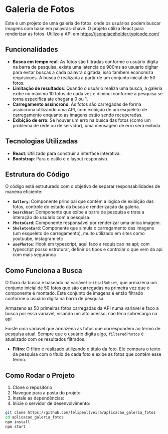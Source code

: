 # Galeria de Fotos

Este é um projeto de uma galeria de fotos, onde os usuários podem buscar imagens com base em palavras-chave. O projeto utiliza React para renderizar as fotos. 
Utilizo a API em 
https://jsonplaceholder.typicode.com/

## Funcionalidades

- **Busca em tempo real**: As fotos são filtradas conforme o usuário digita na barra de pesquisa, existe uma latencia de 900ms ao usuario digitar para evitar buscas a cada palavra digitada, isso tambem economiza requisicoes. A busca é realizada a partir de um conjunto inicial de 50 fotos.
- **Limitação de resultados**: Quando o usuário realiza uma busca, a galeria exibe no máximo 10 fotos de cada vez e diminui conforme a pesquisa se torna especifica ate chegar a 0 ou 1.
- **Carregamento assíncrono**: As fotos são carregadas de forma assíncrona utilizando uma API, com exibição de um esqueleto de carregamento enquanto as imagens estão sendo recuperadas.
- **Exibição de erro**: Se houver um erro na busca das fotos (como um problema de rede ou de servidor), uma mensagem de erro será exibida.

## Tecnologias Utilizadas

- **React**: Utilizado para construir a interface interativa.
- **Bootstrap**: Para o estilo e o layout responsivo.

## Estrutura do Código

O código está estruturado com o objetivo de separar responsabilidades de maneira eficiente:

- **`Gallery`**: Componente principal que contém a lógica de exibição das fotos, controle do estado da busca e renderização da galeria.
- **`SearchBar`**: Componente que exibe a barra de pesquisa e trata a interação do usuário com a pesquisa.
- **`PhotoCard`**: Componente responsável por renderizar uma única imagem.
- **`SkeletonCard`**: Componente que simula o carregamento das imagens (um esqueleto de carregamento), muito utilizado em sites como youtuube, instagram etc
- **`usePhotos`**: Hook em typescript, aqui faco a requisicao na api; com typescript posso estruturar, definir os tipos e controlar o que vem da api com mais seguranca


## Como Funciona a Busca

O fluxo da busca é baseado na variável `initialSubset`, que armazena um conjunto inicial de 50 fotos que são carregadas na primeira vez que o componente é montado. Este conjunto de imagens é então filtrado conforme o usuário digita na barra de pesquisa.

Armazeno as 50 primeiras fotos carregadas da API numa variavel e faco a busca por essa variavel, visando um alto acesso, nao teria sobrecarga na api

Existe uma variavel que armazena as fotos que correspondem ao termo de pesquisa atual. Sempre que o usuário digita algo, `filteredPhotos` é atualizado com os resultados filtrados.

- **Filtro**: O filtro é realizado utilizando o título da foto. Ele compara o texto da pesquisa com o título de cada foto e exibe as fotos que contêm esse termo.

## Como Rodar o Projeto
1. Clone o repositório
2. Navegue para a pasta do projeto:
3. Instale as dependências:
4. Inicie o servidor de desenvolvimento:
````bash
git clone https://github.com/felipeollveira/aplicacao_galeria_fotos
cd aplicacao_galeria_fotos
npm install
npm start
